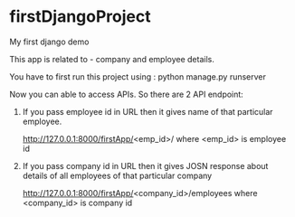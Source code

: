# firstDjangoProject
My first django demo

This app is related to - company and employee details.

You have to first run this project using : 
    python manage.py runserver
    
    
Now you can able to access APIs. So there are 2 API endpoint:

1. If you pass employee id in URL then it gives name of that particular employee.

    http://127.0.0.1:8000/firstApp/<emp_id>/
    where <emp_id> is employee id
    
2. If you pass company id in URL then it gives JOSN response about details of all employees of that particular company

    http://127.0.0.1:8000/firstApp/<company_id>/employees
    where <company_id> is company id
    
 
